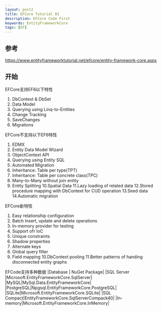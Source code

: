 ```yaml
---
layout: post2
title: EFCore Tutorial 01
description: EFCore Code First
keywords: EntityFrameworkCore
tags: [EF]
---
```


## 参考
https://www.entityframeworktutorial.net/efcore/entity-framework-core.aspx

## 开始
EFCore支持EF6以下特性
1. DbContext & DbSet
2. Data Model
3. Querying using Linq-to-Entities
4. Change Tracking
5. SaveChanges
6. Migrations

EFCore不支持以下EF6特性
1. EDMX
2. Entity Data Model Wizard
3. ObjectContext API
4. Querying using Entity SQL
5. Automated Migration
6. Inheritance: Table per type(TPT)
7. Inheritance: Table per concrete class(TPC)
8. Many-to-Many without join entity
9. Entity Splitting
10.Spatial Data
11.Lazy loading of related data
12.Stored procedure mapping with DbContext for CUD operation
13.Seed data
14.Automatic migration

EFCore新特性
1. Easy relationship configuration
2. Batch Insert, update and delete operations
3. In-memory provider for testing
4. Support ofr IoC
5. Unique constraints
6. Shadow properties
7. Alternate keys
8. Global query filter
9. Field mapping
10.DbContext pooling
11.Better patterns of handing disconnected entity graphs

EFCode支持多种数据
|Database | NuGet Package|
|SQL Server |Microsoft.EntityFrameworkCore.SqlServer|
|MySQL|MySql.Data.EntityFrameworkCore|
|PostgreSQL|Npgsql.EntityFrameworkCore.PostgreSQL|
|SQLite|Microsoft.EntityFrameworkCore.SQLite|
|SQL Compact|EntityFrameworkCore.SqlServerCompack40|
|In-memory|Microsoft.EntityFrameworkCore.InMemory|
